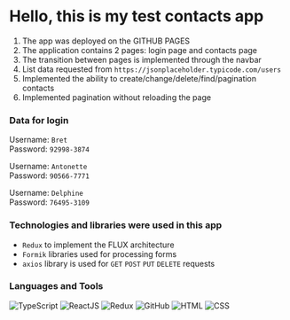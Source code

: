 # Hello, this is my test contacts app

1. The app was deployed on the GITHUB PAGES 
2. The application contains 2 pages: login page and contacts page
3. The transition between pages is implemented through the navbar
4. List data requested from `https://jsonplaceholder.typicode.com/users`
5. Implemented the ability to create/change/delete/find/pagination contacts
6. Implemented pagination without reloading the page

### Data for login 

Username: `Bret`  <br/>
Password: `92998-3874`  <br/>

Username: `Antonette`  <br/>
Password: `90566-7771`  <br/>

Username: `Delphine`  <br/>
Password: `76495-3109`  <br/>

### Technologies and libraries were used in this app

* `Redux` to implement the FLUX architecture
* `Formik` libraries used for processing forms
* `axios` library is used for `GET` `POST` `PUT` `DELETE` requests

### Languages and Tools

![TypeScript](https://img.shields.io/badge/-TypeScript-%233178c6?style=flat-square&logo=typescript&logoColor=white 'TypeScript')
![ReactJS](https://img.shields.io/badge/-React_JS-%2361dafb?style=flat-square&logo=react&logoColor=%23000000 'React JS')
![Redux](https://img.shields.io/badge/-Redux-%23764abc?style=flat-square&logo=redux 'Redux')
![GitHub](https://img.shields.io/badge/-GitHub-%23212121?style=flat-square&logo=gitHub 'GitHub')
![HTML](https://img.shields.io/badge/-HTML-%23ff8a65?style=flat-square&logo=html5&logoColor=white 'HTML')
![CSS](https://img.shields.io/badge/-CSS-%239575cd?style=flat-square&logo=css3&logoColor=white 'CSS')
